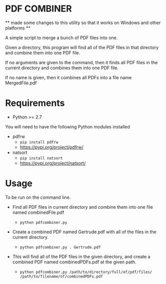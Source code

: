 # PDF COMBINER

** made some changes to this utility so that it works on Windows and other platforms **

A simple script to merge a bunch of PDF files into one.

Given a directory, this program will find all of the PDF files in that
directory and combine them into one PDF file.

If no arguments are given to the command, then it finds all PDF files in the
current directory and combines them into one PDF file.

If no name is given, then it combines all PDFs into a file name MergedFile.pdf

# Requirements
- Python >= 2.7

You will need to have the following Python modules installed

- pdfrw
    - `pip install pdfrw`
    - https://pypi.org/project/pdfrw/
- natsort
    - `pip install natsort`
    - https://pypi.org/project/natsort/

# Usage

To be run on the command line. 

- Find all PDF files in current directory and combine them into one file named combinedFile.pdf
  - `python pdfcombiner.py`

- Create a combined PDF named Gertrude.pdf with all of the files in the current directory.
    - `python pdfcombiner.py . Gertrude.pdf`

- This will find all of the PDF files in the given directory, and create a combined PDF named combinedPDFs.pdf at the given path.
    - `python pdfcombiner.py /path/to/directory/full/of/pdf/files/ /path/to/filename/of/combinedPDFs.pdf`
